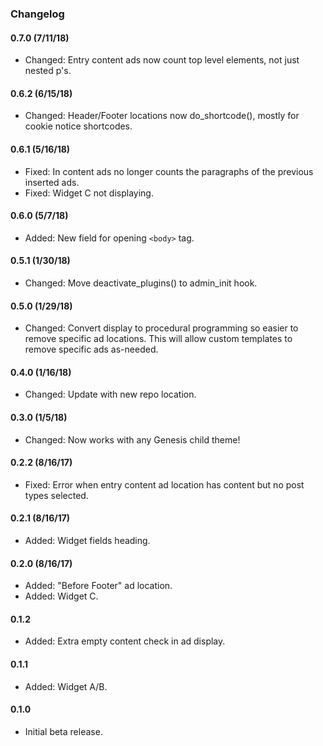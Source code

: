 ### Changelog

#### 0.7.0 (7/11/18)
* Changed: Entry content ads now count top level elements, not just nested p's.

#### 0.6.2 (6/15/18)
* Changed: Header/Footer locations now do_shortcode(), mostly for cookie notice shortcodes.

#### 0.6.1 (5/16/18)
* Fixed: In content ads no longer counts the paragraphs of the previous inserted ads.
* Fixed: Widget C not displaying.

#### 0.6.0 (5/7/18)
* Added: New field for opening `<body>` tag.

#### 0.5.1 (1/30/18)
* Changed: Move deactivate_plugins() to admin_init hook.

#### 0.5.0 (1/29/18)
* Changed: Convert display to procedural programming so easier to remove specific ad locations. This will allow custom templates to remove specific ads as-needed.

#### 0.4.0 (1/16/18)
* Changed: Update with new repo location.

#### 0.3.0 (1/5/18)
* Changed: Now works with any Genesis child theme!

#### 0.2.2 (8/16/17)
* Fixed: Error when entry content ad location has content but no post types selected.

#### 0.2.1 (8/16/17)
* Added: Widget fields heading.

#### 0.2.0 (8/16/17)
* Added: "Before Footer" ad location.
* Added: Widget C.

#### 0.1.2
* Added: Extra empty content check in ad display.

#### 0.1.1
* Added: Widget A/B.

#### 0.1.0
* Initial beta release.
